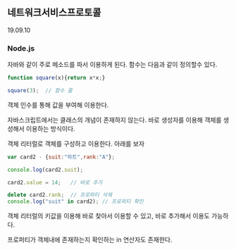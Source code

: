 ## 네트워크서비스프로토콜

19.09.10

### Node.js 

자바와 같이 주로 메소드를 파서 이용하게 된다. 함수는 다음과 같이 정의할수 있다.

```javascript
function square(x){return x*x;}

square(3);  // 함수 콜
```

객체 인수를 통해 값을 부여해 이용한다.

자바스크립트에서는 클래스의 개념이 존재하지 않는다. 바로 생성자를 이용해 객체를 생성해서 이용하는 방식이다. 

객체 리터럴로 객체를 구성하고 이용한다. 아래를 보자

```javascript
var card2 - {suit:"하트",rank:"A"};

console.log(card2.suit);

card2.value = 14; 	// 바로 추가

delete card2.rank; 	// 프로퍼티 삭제
console.log("suit" in card2); // 프로퍼티 확인
```

객체 리터럴의 키값을 이용해 바로 찾아서 이용할 수 있고, 바로 추가해서 이용도 가능하다.

프로퍼티가 객체내에 존재하는지 확인하는 in 연산자도 존재한다.